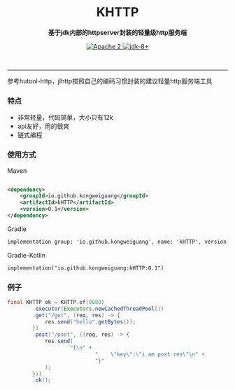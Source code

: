 <h1 align="center" style="text-align:center;">
  KHTTP
</h1>
<p align="center">
	<strong>基于jdk内部的httpserver封装的轻量级http服务端</strong>
</p>

<p align="center">
    <a target="_blank" href="https://www.apache.org/licenses/LICENSE-2.0.txt">
		<img src="https://img.shields.io/:license-Apache2-blue.svg" alt="Apache 2" />
	</a>
    <a target="_blank" href="https://www.oracle.com/java/technologies/javase/javase-jdk8-downloads.html">
		<img src="https://img.shields.io/badge/JDK-8+-green.svg" alt="jdk-8+" />
	</a>
    <br />
</p>

<br/>

<hr />


参考hutool-http，jlhttp按照自己的编码习惯封装的建议轻量http服务端工具

### 特点

* 非常轻量，代码简单，大小只有12k
* api友好，用的很爽
* 链式编程

### 使用方式

Maven

```xml

<dependency>
    <groupId>io.github.kongweiguang</groupId>
    <artifactId>kHTTP</artifactId>
    <version>0.1</version>
</dependency>
```

Gradle

```xml
implementation group: 'io.github.kongweiguang', name: 'kHTTP', version: '0.1'
```

Gradle-Kotlin

```xml
implementation("io.github.kongweiguang:kHTTP:0.1")
```

### 例子
```java
final KHTTP ok = KHTTP.of(8080)
        .executor(Executors.newCachedThreadPool())
        .get("/get", (req, res) -> {
            res.send("hello".getBytes());
        })
        .post("/post", ((req, res) -> {
            res.send(
                    "{\n" +
                            "    \"key\":\"i am post res\"\n" +
                            "}"
            );
        }))
        .ok();

```